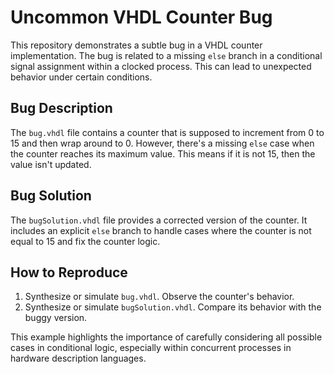 # Uncommon VHDL Counter Bug

This repository demonstrates a subtle bug in a VHDL counter implementation. The bug is related to a missing `else` branch in a conditional signal assignment within a clocked process. This can lead to unexpected behavior under certain conditions. 

## Bug Description

The `bug.vhdl` file contains a counter that is supposed to increment from 0 to 15 and then wrap around to 0. However, there's a missing `else` case when the counter reaches its maximum value. This means if it is not 15, then the value isn't updated. 

## Bug Solution

The `bugSolution.vhdl` file provides a corrected version of the counter. It includes an explicit `else` branch to handle cases where the counter is not equal to 15 and fix the counter logic. 

## How to Reproduce

1.  Synthesize or simulate `bug.vhdl`. Observe the counter's behavior.
2.  Synthesize or simulate `bugSolution.vhdl`. Compare its behavior with the buggy version. 

This example highlights the importance of carefully considering all possible cases in conditional logic, especially within concurrent processes in hardware description languages.